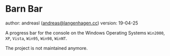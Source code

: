 # Barn Bar
author: andreasl (andreas@langenhagen.cc)
version: 19-04-25

A progress bar for the console on the Windows Operating Systems `Win2000`, `XP`, `Vista`, `Win95`,
`Win98`, `WinNT`.

The project is not maintained anymore.